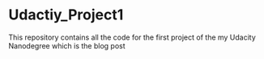 # Udactiy_Project1
This repository contains all the code for the first project of the my Udacity Nanodegree which is the blog post
